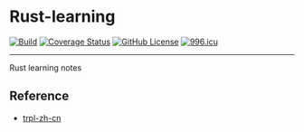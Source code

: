 # Rust-learning

[![Build](https://github.com/KaiserLancelot/Rust-learning/actions/workflows/build.yml/badge.svg)](https://github.com/KaiserLancelot/Rust-learning/actions/workflows/build.yml)
[![Coverage Status](https://codecov.io/gh/KaiserLancelot/Rust-learning/branch/main/graph/badge.svg?token=E9SCO20RMK)](https://codecov.io/gh/KaiserLancelot/Rust-learning)
[![GitHub License](https://img.shields.io/github/license/KaiserLancelot/Rust-learning)](https://github.com/KaiserLancelot/Rust-learning/blob/main/LICENSE)
[![996.icu](https://img.shields.io/badge/link-996.icu-red.svg)](https://996.icu)

---

Rust learning notes

## Reference

- [trpl-zh-cn](https://github.com/KaiserY/trpl-zh-cn)
